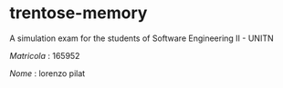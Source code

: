 # trentose-memory
A simulation exam for the students of Software Engineering II - UNITN

*Matricola* : 165952	

*Nome*      : lorenzo pilat
